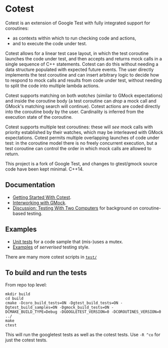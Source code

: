 # Cotest

Cotest is an extension of Google Test with fully integrated support for coroutines:
 - as contexts within which to run checking code and actions, 
 - and to execute the code under test.

Cotest allows for a linear test case layout, in which the test coroutine launches the code under test, and then accepts and returns mock calls in a single sequence 
of C++ statements. Cotest can do this without needing a data structure populated with expected future events. The user directly implements the test coroutine 
and can insert arbitrary logic to decide how to respond to mock calls and results from code under test, without needing to split the code into multiple lambda actions.

Cotest supports matching on both _watches_ (similar to GMock expectations) and inside the coroutine body 
(a test coroutine can _drop_ a mock call and GMock's matching search will continue). Cotest actions are coded directly into the coroutine body by the user. 
Cardinality is inferred from the execution state of the coroutine.
  
Cotest supports multiple test coroutines: these will _see_ mock calls with priority established by their watches, which may be interleaved with GMock expectations.
Cotest permits multiple overlapping launches of code under test: in the coroutine model there is no freely concurrent execution, 
but a test coroutine can control the order in which mock calls are allowed to return.
 
This project is a fork of Google Test, and changes to gtest/gmock source code have been kept minimal. C++14.

## Documentation
 - [Getting Started With Cotest](coroutines/docs/getting-started.md).
 - [Interworking with GMock](coroutines/docs/working-with-gmock.md).
 - [Discussion: Testing With Two Computers](coroutines/docs/testing-with-two-computers.md) for background on coroutine-based testing.

## Examples

 - [Unit tests](coroutines/test/cotest-mutex.cc) for a code sample that (mis-)uses a mutex.
 - [Examples](coroutines/test/cotest-serverised.cc) of _serverised_ testing style.

There are many more cotest scripts in [`test/`](coroutines/test/)

## To build and run the tests

From repo top level:
```
mkdir build
cd build
cmake -Dcoro_build_tests=ON -Dgtest_build_tests=ON -Dgtest_build_samples=ON -Dgmock_build_tests=ON -DCMAKE_BUILD_TYPE=Debug -DGOOGLETEST_VERSION=0 -DCOROUTINES_VERSION=0 ../
make
ctest
```
This will run the googletest tests as well as the cotest tests. Use `-R ^co` for just the cotest tests.

